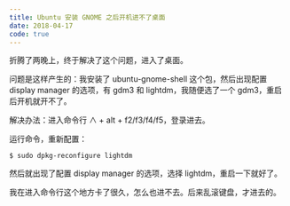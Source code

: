 ```yaml
---
title: Ubuntu 安装 GNOME 之后开机进不了桌面
date: 2018-04-17
code: true
---
```


折腾了两晚上，终于解决了这个问题，进入了桌面。

问题是这样产生的：我安装了 ubuntu-gnome-shell 这个包，然后出现配置 display manager 的选项，有 gdm3 和 lightdm，我随便选了一个 gdm3，重启后开机就开不了。

解决办法：进入命令行 ∧ + alt + f2/f3/f4/f5，登录进去。

运行命令，重新配置：

``` shell
$ sudo dpkg-reconfigure lightdm
```

然后就出现了配置 display manager 的选项，选择 lightdm，重启一下就好了。

我在进入命令行这个地方卡了很久，怎么也进不去。后来乱滚键盘，才进去的。